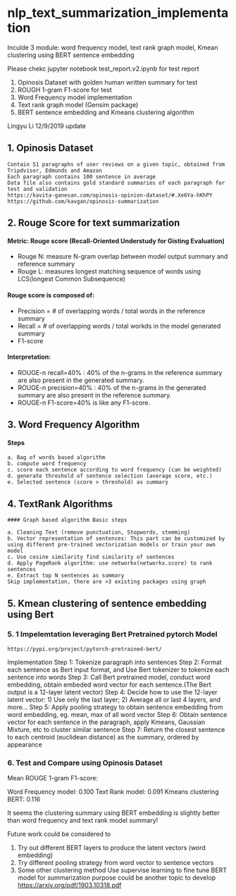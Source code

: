 # nlp_text_summarization_implementation

Inculde 3 module: 
word frequency model, text rank graph model, Kmean clustering using BERT sentence embedding

Please chekc jupyter notebook test_report.v2.ipynb for test report

1. Opinosis Dataset with golden human written summary for test
2. ROUGH 1-gram F1-score for test
3. Word Frequency model implementation
4. Text rank graph model (Gensim package)
5. BERT sentence embedding and Kmeans clustering algorithm

Lingyu Li 
12/9/2019 update

## 1. Opinosis Dataset
    Contain 51 paragraphs of user reviews on a given topic, obtained from Tripdvisor, Edmunds and Amazon
    Each paragraph contains 100 sentence in average
    Data file also contains gold standard summaries of each paragraph for test and validation
    https://kavita-ganesan.com/opinosis-opinion-dataset/#.Xe6Ya-hKhPY
    https://github.com/kavgan/opinosis-summarization


## 2. Rouge Score for text summarization

#### Metric: Rouge score (Recall-Oriented Understudy for Gisting Evaluation)
 - Rouge N: measure N-gram overlap between model output summary and reference summary
 - Rouge L: measures longest matching sequence of words using LCS(longest Common Subsequence)

#### Rouge score is composed of: 
- Precision = # of overlapping words / total words in the reference summary
- Recall = # of overlapping words / total workds in the model generated summary
- F1-score

#### Interpretation:
- ROUGE-n recall=40% : 40% of the n-grams in the reference summary are also present in the generated summary.
- ROUGE-n precision=40% : 40% of the n-grams in the generated summary are also present in the reference summary.
- ROUGE-n F1-score=40% is like any F1-score.


## 3. Word Frequency Algorithm
#### Steps
    a. Bag of words based algorithm
    b. compute word frequency
    c. score each sentence according to word frequency (can be weighted)
    d. generate threshold of sentence selection (average score, etc.)
    e. Selected sentence (score > threshold) as summary

## 4. TextRank Algorithms
    #### Graph based algorithm Basic steps

    a. Cleaning Text (remove punctuation, Stopwords, stemming)
    b. Vector representation of sentences: This part can be customized by using different pre-trained vectorization models or train your own model
    c. Use cosine similarity find similarity of sentences
    d. Apply PageRank algorithm: use networkx(networkx.score) to rank sentences
    e. Extract top N sentences as summary
    Skip implementation, there are >3 existing packages using graph

## 5. Kmean clustering of sentence embedding using Bert

### 5. 1 Impelemtation leveraging Bert Pretrained pytorch Model
    https://pypi.org/project/pytorch-pretrained-bert/

Implementation
    Step 1: Tokenize paragraph into sentences
    Step 2: Format each sentence as Bert input format, and Use Bert tokenizer to tokenize each sentence into words
    Step 3: Call Bert pretrained model, conduct word embedding, obtain embeded word vector for each sentence.(The Bert output is a 12-layer latent vector) 
    Step 4: Decide how to use the 12-layer latent vector: 
    1) Use only the last layer; 
    2) Average all or last 4 layers, and more...
    Step 5: Apply pooling strategy to obtain sentence embedding from word embedding, eg. mean, max of all word vector
    Step 6: Obtain sentence vector for each sentence in the paragraph, apply Kmeans, Gaussian Mixture, etc to cluster similar sentence
    Step 7: Return the closest sentence to each centroid (euclidean distance) as the summary, ordered by appearance


### 6. Test and Compare using Opinosis Dataset

Mean ROUGE 1-gram F1-score:

Word Frequency model: 0.100
Text Rank model: 0.091
Kmeans clustering BERT: 0.116

It seems the clustering summary using BERT embedding is slightly better than word frequency and text rank model summary!


Future work could be considered to
1) Try out different BERT layers to produce the latent vectors (word embedding)
2) Try different pooling strategy from word vector to sentence vectors
3) Some other clustering method
Use supervise learning to fine tune BERT model for summarization purpose could be another topic to develop
    https://arxiv.org/pdf/1903.10318.pdf
